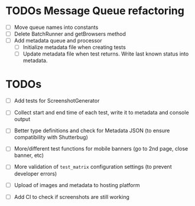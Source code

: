 # TODOs Message Queue refactoring
- [ ] Move queue names into constants
- [ ] Delete BatchRunner and getBrowsers method
- [ ] Add metadata queue and processor
	- [ ] Initialize metadata file when creating tests
	- [ ] Update metadata file when test returns. Write last known status
		into metadata.

# TODOs
- [ ] Add tests for ScreenshotGenerator
- [ ] Collect start and end time of each test, write it to metadata and console output
- [ ] Better type definitions and check for Metadata JSON (to ensure compatibility with Shutterbug)
- [ ] More/different test functions for mobile banners (go to 2nd page, close banner, etc)
- [ ] More validation of `test_matrix` configuration settings (to prevent
	  developer errors)
- [ ] Upload of images and metadata to hosting platform
- [ ] Add CI to check if screenshots are still working

